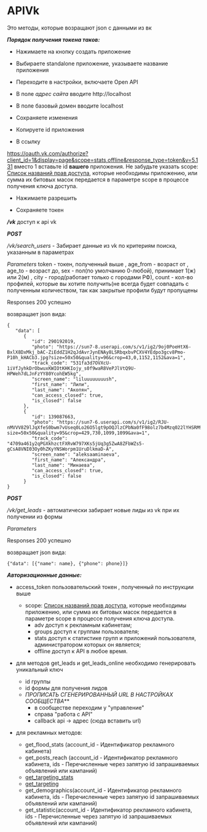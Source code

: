# APIVk

Это методы, которые возращают json с данными из вк

***Порядок получения токена таков:***

- Нажимаете на кнопку создать приложение

- Выбираете standalone приложение, указываете название приложения

- Переходите в настройки, включаете Open API

- В поле *адрес сайта* вводите http://localhost

- В поле базовый домен вводите localhost

- Сохраняете изменения

- Копируете id приложения

- В ссылку

https://oauth.vk.com/authorize?client_id=1&display=page&scope=stats,offline&response_type=token&v=5.131 вместо 1 вставьте id **вашего** приложения. Не забудьте указать scope: [Список названий прав доступа](https://dev.vk.com/reference/access-rights), которые необходимы приложению,  или сумма их битовых масок передается в параметре scope в процессе получения ключа доступа.

- Нажимаете разрешить

- Сохраняете токен

***/vk*** доступ к api vk

___POST___

_/vk/search_users_ - Забирает данные из vk по критериям поиска, указанным в параметрах

*Parameters*
token - токен, полученный выше ,
age_from - возраст от ,
age_to - возраст до,
sex - пол(по умолчанию 0-любой), принимает 1(ж) или 2(м) ,
city - город(работает только с городами РФ),
count - кол-во профилей, которые вы хотите получить(не всегда будет совпадать с полученным количеством, так как закрытые профили будут пропущены

Responses 200 успешно

возвращает json вида:

```
{
   "data": [
      {
         "id": 290192019,
         "photo": "https://sun7-8.userapi.com/s/v1/ig2/9oj0PoeHtX6-BxlX8DxMkj_bAC-ZiEddZ1H2qJdAvrJynENAy8LSRbqxbvPCXV4YEdpo3gcv8Pmo-P10h_kHACb3.jpg?size=50x50&quality=96&crop=43,0,1152,1152&ava=1",
         "track_code": "531fa3d7OVXcU-1iVfJyhkDrObwuxKWIOtKHKIojy_s0f9waR8VePJlVtQ9U-HPWeh7dLJnFzYY80YcohEW5kg",
         "screen_name": "liluuuuuuuush",
         "first_name": "Лили",
         "last_name": "Акопян",
         "can_access_closed": true,
         "is_closed": false
      },
      {
         "id": 139087663,
         "photo": "https://sun7-6.userapi.com/s/v1/ig2/RJU-nMVVV8Z9lJqXfeS0bwm7vUseq0Lo26O5lgt9pOQJlzCPbNa0fF98olz7b4Mzq022lYHSRM9kwaxSgbSdZzjt.jpg?size=50x50&quality=95&crop=429,730,1099,1099&ava=1",
         "track_code": "4709a461y2qPGXkhzctFXRvW797XKs5jUq3g5ZwA8ZFbWZs5-gCsA8VNI03Oy0hZKyYNSWorpm1UruDlkmaD-A",
         "screen_name": "aleksaaminaeva",
         "first_name": "Александра",
         "last_name": "Минаева",
         "can_access_closed": true,
         "is_closed": false
      }
}
```


___POST___

_/vk/get_leads_   -  автоматически забирает новые лиды из vk при их получении из формы

*Parameters*


Responses 200 успешно

возвращает json вида:

```
{"data": [{"name": name}, {"phone": phone}]}
```


***Авторизационные данные:***
- access_token пользовательский токен , полученный по инструкции выше
    - scope: [Список названий прав доступа](https://dev.vk.com/reference/access-rights), которые необходимы приложению,  или сумма их битовых масок передается в параметре scope в процессе получения ключа доступа.
        - adv доступ к рекламным кабинетам;
        - groups доступ к группам пользователя;
        - stats доступ к статистике групп и приложений пользователя, администратором которых он является;
        - offline доступ к API в любое время.

- для методов get_leads и get_leads_online необходимо генерировать уникальный ключ
    - id группы
    - id формы для получения лидов
    - *ПРОПИСАТЬ СГЕНЕРИРОВАННЫЙ URL В НАСТРОЙКАХ СООБЩЕСТВА***
        - в сообществе переходим у "управление"
        - справа "работа с API"
        - callback api -> адрес (сюда вставить url)

- для рекламных методов:
    - get_flood_stats (account_id - Идентификатор рекламного кабинета)
    - get_posts_reach (account_id - Идентификатор рекламного кабинета, ids - Перечисленные через запятую id запрашиваемых объявлений или кампаний)
    - [get_targeting_stats](https://dev.vk.com/method/ads.getTargetingStats)
    - [get_targeting](https://dev.vk.com/method/ads.getAdsTargeting)
    - get_demographics(account_id - Идентификатор рекламного кабинета, ids - Перечисленные через запятую id запрашиваемых объявлений или кампаний)
    - get_statistic(account_id - Идентификатор рекламного кабинета, ids - Перечисленные через запятую id запрашиваемых объявлений или кампаний)

